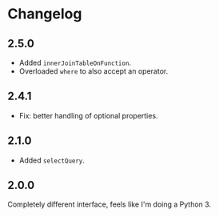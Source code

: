 # Changelog

## 2.5.0

-   Added `innerJoinTableOnFunction`.
-   Overloaded `where` to also accept an operator.

## 2.4.1

-   Fix: better handling of optional properties.

## 2.1.0

-   Added `selectQuery`.

## 2.0.0

Completely different interface, feels like I'm doing a Python 3.
